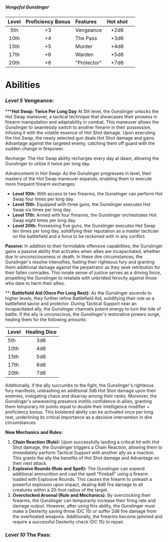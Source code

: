 ##### Vengeful Gunslinger

| Level | Proficiency Bonus | Features    | Hot shot |     |
| :---: | :---------------: | :---------- | :------: | --- |
|  5th  |        +3         | Vengeance   |   +2d6   |     |
| 10th  |        +4         | The Pass    |   +3d6   |     |
| 15th  |        +5         | Murder      |   +4d6   |     |
| 17th  |        +6         | Warden      |   +5d6   |     |
| 20th  |        +6         | "Protector" |   +7d6   |     |
# **Abilities**

### _Level 5_ **Vengeance:**
*****Hot Swap: Twice Per Long Day** At 5th level, the Gunslinger unlocks the Hot Swap maneuver, a tactical technique that showcases their prowess in firearm manipulation and adaptability in combat. This maneuver allows the Gunslinger to seamlessly switch to another firearm in their possession, infusing it with the volatile essence of Hot Shot damage. Upon executing the Hot Swap, the newly selected gun deals Hot Shot damage and gains Advantage against the targeted enemy, catching them off guard with the sudden change in firepower.

_Recharge:_ The Hot Swap ability recharges every day at dawn, allowing the Gunslinger to utilize it twice per long day.

_Advancement in Hot Swap:_ As the Gunslinger progresses in level, their mastery of the Hot Swap maneuver expands, enabling them to execute more frequent firearm exchanges:

- **Level 10th:** With access to two firearms, the Gunslinger can perform Hot Swap four times per long day.
- **Level 15th:** Equipped with three guns, the Gunslinger executes Hot Swap six times per long day.
- **Level 17th:** Armed with four firearms, the Gunslinger orchestrates Hot Swap eight times per long day.
- **Level 20th:** Possessing five guns, the Gunslinger executes Hot Swap ten times per long day, solidifying their reputation as a master tactician on the battlefield and a force to be reckoned with in any conflict.

**Passive:** In addition to their formidable offensive capabilities, the Gunslinger gains a passive ability that activates when allies are incapacitated, whether due to unconsciousness or death. In these dire circumstances, the Gunslinger's resolve intensifies, fueling their righteous fury and granting them additional damage against the perpetrator as they seek retribution for their fallen comrades. This innate sense of justice serves as a driving force, propelling the Gunslinger to retaliate with unbridled ferocity against those who dare to harm their allies.

****: Battlefield Aid (Once Per Long Rest):** As the Gunslinger ascends to higher levels, they further refine Battlefield Aid, solidifying their role as a battlefield savior and protector. During Tactical Support near an incapacitated ally, the Gunslinger channels potent energy to turn the tide of battle. If the ally is unconscious, the Gunslinger's restorative powers surge, healing them for the following amounts:

| Level | Healing Dice |
| ----- | :----------: |
| 5th   |     3d6      |
| 10th  |     4d6      |
| 15th  |     5d6      |
| 17th  |     6d6      |
| 20th  |     7d6      |

Additionally, if the ally succumbs to the fight, the Gunslinger's righteous fury manifests, unleashing an additional 3d6 Hot Shot damage upon their enemies, instigating chaos and disarray among their ranks. Moreover, the Gunslinger's unwavering presence instills confidence in allies, granting them temporary hit points equal to double their Intelligence modifier + proficiency bonus. This bolstered ability can be activated once per long rest, underlining its critical importance as a decisive intervention in dire circumstances.

**New Mechanics and Rules:**
1. **Chain Reaction (Rule):** Upon successfully landing a critical hit with Hot Shot damage, the Gunslinger triggers a Chain Reaction, allowing them to immediately perform Tactical Support with another ally as a reaction. This grants the ally the benefits of Hot Shot damage and Advantage on their next attack.
2. **Explosive Rounds (Rule and Spell):** The Gunslinger can expend additional ammunition and cast the spell "Fireball" using a firearm loaded with Explosive Rounds. This causes the firearm to unleash a powerful explosion upon impact, dealing 8d6 fire damage to all creatures within a 20-foot radius of the target.
3. **Overclocked Arsenal (Rule and Mechanics):** By overclocking their firearms, the Gunslinger can temporarily increase their firing rate and damage output. However, after using this ability, the Gunslinger must make a Dexterity saving throw (DC 15) or suffer 2d6 fire damage from the overheated weapons. Additionally, the firearms become jammed and require a successful Dexterity check (DC 15) to repair.

### _Level 10_ The Pass: 






